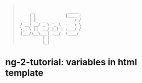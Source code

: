 > ```
>
>       _               _____ 
>      | |             |____ |
>   ___| |_ ___ _ __       / /
>  / __| __/ _ \ '_ \      \ \
>  \__ \ ||  __/ |_) | .___/ /
>  |___/\__\___| .__/  \____/ 
>            | |            
>            |_|            
>
> ```

# ng-2-tutorial: variables in html template     
